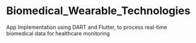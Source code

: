 # Biomedical_Wearable_Technologies
App Implementation using DART and Flutter, to process real-time biomedical data for healthcare monitoring
